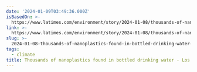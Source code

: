 ```yaml
---
date: '2024-01-09T03:49:36.000Z'
isBasedOn: >-
  https://www.latimes.com/environment/story/2024-01-08/thousands-of-nanoplastics-found-in-bottled-drinking-water
link: >-
  https://www.latimes.com/environment/story/2024-01-08/thousands-of-nanoplastics-found-in-bottled-drinking-water
slug: >-
  2024-01-08-thousands-of-nanoplastics-found-in-bottled-drinking-water-los-angeles-tim
tags:
  - climate
title: Thousands of nanoplastics found in bottled drinking water - Los Angeles Tim
---
```


